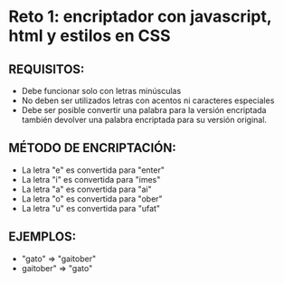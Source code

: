 # Reto 1: encriptador con javascript, html y estilos en CSS

## REQUISITOS: 
- Debe funcionar solo con letras minúsculas
- No deben ser utilizados letras con acentos ni caracteres especiales
- Debe ser posible convertir una palabra para la versión encriptada también devolver una palabra encriptada para su versión original.

## MÉTODO DE ENCRIPTACIÓN: 
- La letra "e" es convertida para "enter"
- La letra "i" es convertida para "imes"
- La letra "a" es convertida para "ai"
- La letra "o" es convertida para "ober"
- La letra "u" es convertida para "ufat"

## EJEMPLOS: 
- "gato" => "gaitober"
-  gaitober" => "gato"
